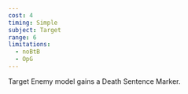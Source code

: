 ```yaml
---
cost: 4
timing: Simple
subject: Target
range: 6
limitations:
  - noBtB
  - OpG
---
```

Target Enemy model gains a Death Sentence Marker.